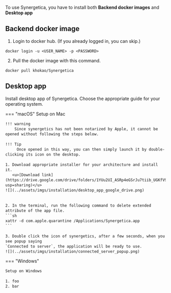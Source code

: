 To use Synergetica, you have to install both **Backend docker images** and **Desktop app**

## Backend docker image

1. Login to docker hub. (If you already logged in, you can skip.)
```console
docker login -u <USER_NAME> -p <PASSWORD>
```

2. Pull the docker image with this command.
```console
docker pull khokao/Synergetica
```


## Desktop app

Install desktop app of Synergetica. Choose the appropriate guide for your operating system.

=== "macOS"
    Setup on Mac

    !!! warning
        Since synergetics has not been notarized by Apple, it cannot be opened without following the steps below.

    !!! Tip
         Once opened in this way, you can then simply launch it by double-clicking its icon on the desktop.

    1. Download appropriate installer for your architecture and install it.
       <u>[Download link](https://drive.google.com/drive/folders/1YUu2UI_ASRp4eGSrJu7tiib_UGKfV9hT?usp=sharing)</u>
    ![](../assets/imgs/installation/desktop_app_google_drive.png)


    2. In the terminal, run the following command to delete extended attribute of the app file.
    ```sh
    xattr -d com.apple.quarantine /Applications/Synergetica.app
    ```

    3. Double click the icon of synergetics, after a few seconds, when you see popup saying
    `Connected to server`, the application will be ready to use.
    ![](../assets/imgs/installation/connected_server_popup.png)


=== "Windows"

    Setup on Windows

    1. foo
    2. bar
